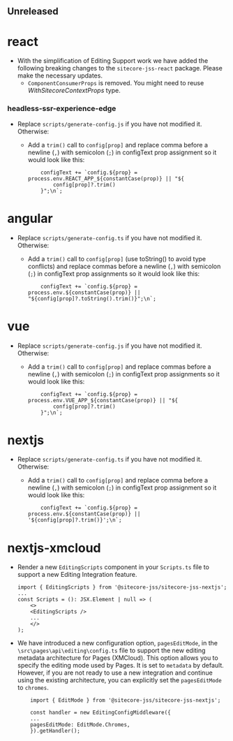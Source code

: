 ## Unreleased

# react

* With the simplification of Editing Support work we have added the following breaking changes to the `sitecore-jss-react` package. Please make the necessary updates.
  - `ComponentConsumerProps` is removed. You might need to reuse _WithSitecoreContextProps_ type.

### headless-ssr-experience-edge
* Replace `scripts/generate-config.js` if you have not modified it. Otherwise:
    * Add a `trim()` call to `config[prop]` and replace comma before a newline (`,`) with semicolon (`;`) in configText prop assignment so it would look like this:
        
        ```
            configText += `config.${prop} = process.env.REACT_APP_${constantCase(prop)} || "${
                config[prop]?.trim()
            }";\n`;
        ```

# angular

* Replace `scripts/generate-config.ts` if you have not modified it. Otherwise:
    * Add a `trim()` call to `config[prop]` (use toString() to avoid type conflicts) and replace commas before a newline (`,`) with semicolon (`;`) in configText prop assignments so it would look like this:
        
        ```
            configText += `config.${prop} = process.env.${constantCase(prop)} || "${config[prop]?.toString().trim()}";\n`;
        ```


# vue

* Replace `scripts/generate-config.js` if you have not modified it. Otherwise:
    *  Add a `trim()` call to `config[prop]` and replace commas before a newline (`,`) with semicolon (`;`) in configText prop assignments so it would look like this:
        
        ```
            configText += `config.${prop} = process.env.VUE_APP_${constantCase(prop)} || "${
                config[prop]?.trim()
            }";\n`;
        ```

# nextjs

* Replace `scripts/generate-config.ts` if you have not modified it. Otherwise:
    * Add a `trim()` call to `config[prop]` and replace comma before a newline (`,`) with semicolon (`;`) in configText prop assignment so it would look like this:
        
        ```
            configText += `config.${prop} = process.env.${constantCase(prop)} || '${config[prop]?.trim()}';\n`;
        ```

# nextjs-xmcloud

* Render a new `EditingScripts` component in your `Scripts.ts` file to support a new Editing Integration feature.
    ```
    import { EditingScripts } from '@sitecore-jss/sitecore-jss-nextjs';
    ...
    const Scripts = (): JSX.Element | null => (
        <>
        <EditingScripts />
        ...
        </>
    );
    ```

* We have introduced a new configuration option, `pagesEditMode`, in the `\src\pages\api\editing\config.ts` file to support the new editing metadata architecture for Pages (XMCloud). This option allows you to specify the editing mode used by Pages. It is set to `metadata` by default. However, if you are not ready to use a new integration and continue using the existing architecture, you can explicitly set the `pagesEditMode` to `chromes`.

    ```
        import { EditMode } from '@sitecore-jss/sitecore-jss-nextjs';

        const handler = new EditingConfigMiddleware({
        ...
        pagesEditMode: EditMode.Chromes,
        }).getHandler();
    ```
